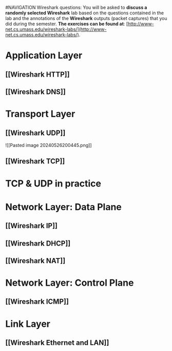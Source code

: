 #NAVIGATION 
Wireshark questions: You will be asked to **discuss a randomly selected Wireshark** lab based on the questions contained in the lab and the annotations of the **Wireshark** outputs (packet captures) that you did during the semester. **The exercises can be found at**: [http://www-net.cs.umass.edu/wireshark-labs/](http://www-net.cs.umass.edu/wireshark-labs/).
# Application Layer

## [[Wireshark HTTP]]

## [[Wireshark DNS]]

# Transport Layer
## [[Wireshark UDP]]
![[Pasted image 20240526200445.png]]

## [[Wireshark TCP]]

# TCP & UDP in practice


# Network Layer: Data Plane

## [[Wireshark IP]]

## [[Wireshark DHCP]]

## [[Wireshark NAT]]

# Network Layer: Control Plane

## [[Wireshark ICMP]]


# Link Layer

## [[Wireshark Ethernet and LAN]]